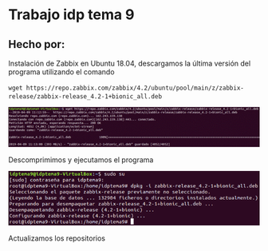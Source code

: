 
# Trabajo idp tema 9 
## Hecho por: 

Instalación de Zabbix en Ubuntu 18.04, descargamos la última versión del programa utilizando el comando 

`wget https://repo.zabbix.com/zabbix/4.2/ubuntu/pool/main/z/zabbix-release/zabbix-release_4.2-1+bionic_all.deb`

![imagen](imagenes/image002.gif)

Descomprimimos y ejecutamos el programa

![imagen2](imagenes/image003.png)

Actualizamos los repositorios 

